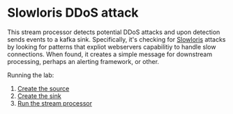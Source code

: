 # Slowloris DDoS attack 

This stream processor detects potential DDoS attacks and upon detection sends events to a kafka sink. Specifically, it's checking for [Slowloris](https://en.wikipedia.org/wiki/Slowloris_(computer_security)) attacks by looking for patterns that expliot webservers capabilitiy to handle slow connections. When found, it creates a simple message for downstream processing, perhaps an alerting framework, or other.

Running the lab:

1) [Create the source](./create_source_ddl.sql)
2) [Create the sink](./create_sink_ddl.sql)
3) [Run the stream processor](./slowloris_attack_check_job.sql)
